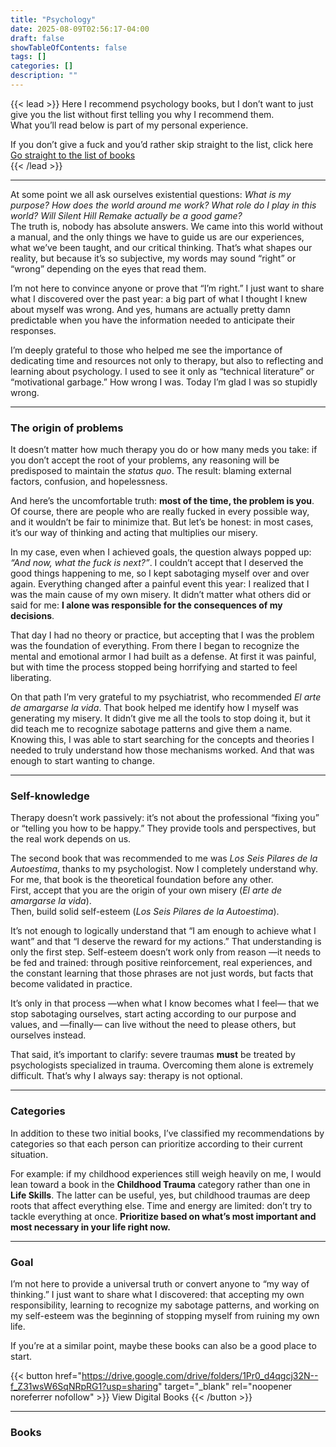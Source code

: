 ```yaml
---
title: "Psychology"  
date: 2025-08-09T02:56:17-04:00  
draft: false
showTableOfContents: false
tags: []  
categories: []  
description: ""
---
```


{{< lead >}}
Here I recommend psychology books, but I don’t want to just give you the list without first telling you why I recommend them.  
What you’ll read below is part of my personal experience.

If you don’t give a fuck and you’d rather skip straight to the list, click here [Go straight to the list of books](#books)  
{{< /lead >}}

---

At some point we all ask ourselves existential questions: *What is my purpose? How does the world around me work? What role do I play in this world? Will Silent Hill Remake actually be a good game?*  
The truth is, nobody has absolute answers. We came into this world without a manual, and the only things we have to guide us are our experiences, what we’ve been taught, and our critical thinking. That’s what shapes our reality, but because it’s so subjective, my words may sound “right” or “wrong” depending on the eyes that read them.  

I’m not here to convince anyone or prove that “I’m right.” I just want to share what I discovered over the past year: a big part of what I thought I knew about myself was wrong. And yes, humans are actually pretty damn predictable when you have the information needed to anticipate their responses.  

I’m deeply grateful to those who helped me see the importance of dedicating time and resources not only to therapy, but also to reflecting and learning about psychology. I used to see it only as “technical literature” or “motivational garbage.” How wrong I was. Today I’m glad I was so stupidly wrong.  

---

### The origin of problems  

It doesn’t matter how much therapy you do or how many meds you take: if you don’t accept the root of your problems, any reasoning will be predisposed to maintain the *status quo*. The result: blaming external factors, confusion, and hopelessness.  

And here’s the uncomfortable truth: **most of the time, the problem is you**.  
Of course, there are people who are really fucked in every possible way, and it wouldn’t be fair to minimize that. But let’s be honest: in most cases, it’s our way of thinking and acting that multiplies our misery.  

In my case, even when I achieved goals, the question always popped up: *“And now, what the fuck is next?”*. I couldn’t accept that I deserved the good things happening to me, so I kept sabotaging myself over and over again. Everything changed after a painful event this year: I realized that I was the main cause of my own misery. It didn’t matter what others did or said for me: **I alone was responsible for the consequences of my decisions**.  

That day I had no theory or practice, but accepting that I was the problem was the foundation of everything. From there I began to recognize the mental and emotional armor I had built as a defense. At first it was painful, but with time the process stopped being horrifying and started to feel liberating.  

On that path I’m very grateful to my psychiatrist, who recommended *El arte de amargarse la vida*. That book helped me identify how I myself was generating my misery. It didn’t give me all the tools to stop doing it, but it did teach me to recognize sabotage patterns and give them a name. Knowing this, I was able to start searching for the concepts and theories I needed to truly understand how those mechanisms worked. And that was enough to start wanting to change.  

---

### Self-knowledge  

Therapy doesn’t work passively: it’s not about the professional “fixing you” or “telling you how to be happy.” They provide tools and perspectives, but the real work depends on us.  

The second book that was recommended to me was *Los Seis Pilares de la Autoestima*, thanks to my psychologist. Now I completely understand why. For me, that book is the theoretical foundation before any other.  
First, accept that you are the origin of your own misery (*El arte de amargarse la vida*).  
Then, build solid self-esteem (*Los Seis Pilares de la Autoestima*).  

It’s not enough to logically understand that “I am enough to achieve what I want” and that “I deserve the reward for my actions.” That understanding is only the first step. Self-esteem doesn’t work only from reason —it needs to be fed and trained: through positive reinforcement, real experiences, and the constant learning that those phrases are not just words, but facts that become validated in practice.  

It’s only in that process —when what I know becomes what I feel— that we stop sabotaging ourselves, start acting according to our purpose and values, and —finally— can live without the need to please others, but ourselves instead.  

That said, it’s important to clarify: severe traumas **must** be treated by psychologists specialized in trauma. Overcoming them alone is extremely difficult. That’s why I always say: therapy is not optional.  

---

### Categories  

In addition to these two initial books, I’ve classified my recommendations by categories so that each person can prioritize according to their current situation.  

For example: if my childhood experiences still weigh heavily on me, I would lean toward a book in the **Childhood Trauma** category rather than one in **Life Skills**. The latter can be useful, yes, but childhood traumas are deep roots that affect everything else. Time and energy are limited: don’t try to tackle everything at once. **Prioritize based on what’s most important and most necessary in your life right now.**  

---

### Goal  

I’m not here to provide a universal truth or convert anyone to “my way of thinking.” I just want to share what I discovered: that accepting my own responsibility, learning to recognize my sabotage patterns, and working on my self-esteem was the beginning of stopping myself from ruining my own life.  

If you’re at a similar point, maybe these books can also be a good place to start.  

{{< button href="https://drive.google.com/drive/folders/1Pr0_d4qgcj32N--f_Z31wsW6SqNRpRG1?usp=sharing" target="_blank" rel="noopener noreferrer nofollow" >}}
View Digital Books
{{< /button >}}

---

### Books